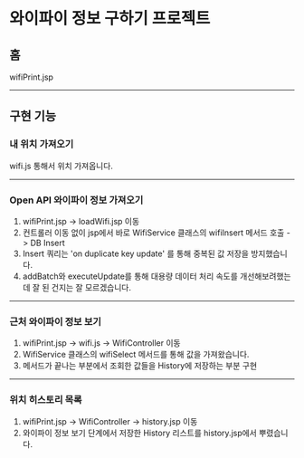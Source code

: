 # 와이파이 정보 구하기 프로젝트

## 홈
wifiPrint.jsp

<hr>

## 구현 기능

### 내 위치 가져오기
wifi.js 통해서 위치 가져옵니다.

<hr>

### Open API 와이파이 정보 가져오기
1. wifiPrint.jsp -> loadWifi.jsp 이동
2. 컨트롤러 이동 없이 jsp에서 바로 WifiService 클래스의 wifiInsert 메서드 호출 -> DB Insert
3. Insert 쿼리는 'on duplicate key update' 를 통해 중복된 값 저장을 방지했습니다.
4. addBatch와 executeUpdate를 통해 대용량 데이터 처리 속도를 개선해보려했는데 잘 된 건지는 잘 모르겠습니다.

<hr>

### 근처 와이파이 정보 보기
1. wifiPrint.jsp -> wifi.js -> WifiController 이동
2. WifiService 클래스의 wifiSelect 메서드를 통해 값을 가져왔습니다.
3. 메서드가 끝나는 부분에서 조회한 값들을 History에 저장하는 부분 구현

<hr>

### 위치 히스토리 목록
1. wifiPrint.jsp -> WifiController -> history.jsp 이동
1. 와이파이 정보 보기 단계에서 저장한 History 리스트를 history.jsp에서 뿌렸습니다.
